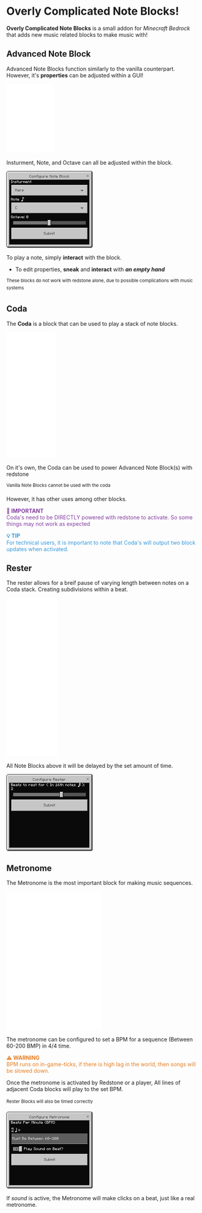 # Overly Complicated Note Blocks!

**Overly Complicated Note Blocks** is a small addon for *Minecraft Bedrock* that adds new music related blocks to make music with!

## Advanced Note Block
Advanced Note Blocks function similarly to the vanilla counterpart. However, it's **properties** can be adjusted within a GUI!<br>

![Advanced Note Block](https://raw.githubusercontent.com/Villagecool/Overly-Complicated-Note-Blocks/refs/heads/main/renders/noteblock.gif)<br>

Insturment, Note, and Octave can all be adjusted within the block.<br>

![Advanced Note Block UI](https://raw.githubusercontent.com/Villagecool/Overly-Complicated-Note-Blocks/refs/heads/main/renders/noteblock-ui.png)<br>

To play a note, simply **interact** with the block.
- To edit properties, **sneak** and **interact** with ***an empty hand***

<sup>These blocks do not work with redstone alone, due to possible complications with music systems</sup>

## Coda
The **Coda** is a block that can be used to play a stack of note blocks.<br>

![Coda](https://raw.githubusercontent.com/Villagecool/Overly-Complicated-Note-Blocks/refs/heads/main/renders/coda.gif)<br>

On it's own, the Coda can be used to power Advanced Note Block(s) with redstone

<sup>Vanilla Note Blocks cannot be used with the coda</sup>

However, it has other uses among other blocks.

<span style="color:#843FA1;"><b>💬 IMPORTANT</b><br>
Coda's need to be DIRECTLY powered with redstone to activate. So some things may not work as expected</span><br>

<span style="color:#3598DB;"> <b>💡 TIP</b>
<br>For technical users, it is important to note that Coda's will output two block updates when activated.</span><br>

## Rester
The rester allows for a breif pause of varying length between notes on a Coda stack. Creating subdivisions within a beat.<br>

![Rester](https://raw.githubusercontent.com/Villagecool/Overly-Complicated-Note-Blocks/refs/heads/main/renders/rester.gif)<br>

All Note Blocks above it will be delayed by the set amount of time.<br>

![Rester GUI](https://raw.githubusercontent.com/Villagecool/Overly-Complicated-Note-Blocks/refs/heads/main/renders/rester-ui.png)<br>

## Metronome
The Metronome is the most important block for making music sequences.<br>

![Metronome Block](https://raw.githubusercontent.com/Villagecool/Overly-Complicated-Note-Blocks/refs/heads/main/renders/metronome.gif)<br>

The metronome can be configured to set a BPM for a sequence (Between 60-200 BMP) in 4/4 time.

<span style="color:#E67E23;"><b>⚠️ WARNING</b><br>BPM runs on in-game-ticks, if there is high lag in the world, then songs will be slowed down.</span><br>

Once the metronome is activated by Redstone or a player, All lines of adjacent Coda blocks will play to the set BPM.

<sup>Rester Blocks will also be timed correctly<sup><br>

![Metronome GUI](https://raw.githubusercontent.com/Villagecool/Overly-Complicated-Note-Blocks/refs/heads/main/renders/metronome-ui.png)<br>

If *sound* is active, the Metronome will make clicks on a beat, just like a real metronome.
